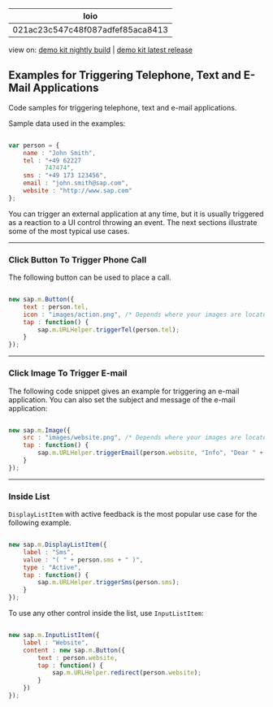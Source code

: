 <!-- loio021ac23c547c48f087adfef85aca8413 -->

| loio |
| -----|
| 021ac23c547c48f087adfef85aca8413 |

<div id="loio">

view on: [demo kit nightly build](https://openui5nightly.hana.ondemand.com/#/topic/021ac23c547c48f087adfef85aca8413) | [demo kit latest release](https://openui5.hana.ondemand.com/#/topic/021ac23c547c48f087adfef85aca8413)</div>

## Examples for Triggering Telephone, Text and E-Mail Applications

Code samples for triggering telephone, text and e-mail applications.

Sample data used in the examples:

``` js

var person = {
    name : "John Smith",
    tel : "+49 62227
          747474",
    sms : "+49 173 123456",
    email : "john.smith@sap.com",
    website : "http://www.sap.com"
};
```

You can trigger an external application at any time, but it is usually triggered as a reaction to a UI control throwing an event. The next sections illustrate some of the most typical use cases.

***

<a name="loio021ac23c547c48f087adfef85aca8413__section_N10021_N10011_N10001"/>

### Click Button To Trigger Phone Call

The following button can be used to place a call.

``` js

new sap.m.Button({
    text : person.tel,
    icon : "images/action.png", /* Depends where your images are located */
    tap : function() {
        sap.m.URLHelper.triggerTel(person.tel);
    }
});
```

***

<a name="loio021ac23c547c48f087adfef85aca8413__section_N10038_N10011_N10001"/>

### Click Image To Trigger E-mail

The following code snippet gives an example for triggering an e-mail application. You can also set the subject and message of the e-mail application:

``` js

new sap.m.Image({
    src : "images/website.png", /* Depends where your images are located */
    tap : function() {
        sap.m.URLHelper.triggerEmail(person.website, "Info", "Dear " + person.name + ",");
    }
});
```

***

<a name="loio021ac23c547c48f087adfef85aca8413__section_N1004A_N10011_N10001"/>

### Inside List

`DisplayListItem` with active feedback is the most popular use case for the following example.

``` js

new sap.m.DisplayListItem({
    label : "Sms",
    value : "( " + person.sms + " )",
    type : "Active",
    tap : function() {
        sap.m.URLHelper.triggerSms(person.sms);
    }
});
```

To use any other control inside the list, use `InputListItem`:

``` js

new sap.m.InputListItem({
    label : "Website",
    content : new sap.m.Button({
        text : person.website,
        tap : function() {
            sap.m.URLHelper.redirect(person.website);
        }
    })
});
```

